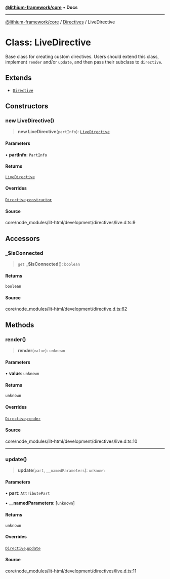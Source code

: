 [**@lithium-framework/core**](../../../README.md) • **Docs**

***

[@lithium-framework/core](../../../README.md) / [Directives](../README.md) / LiveDirective

# Class: LiveDirective

Base class for creating custom directives. Users should extend this class,
implement `render` and/or `update`, and then pass their subclass to
`directive`.

## Extends

- [`Directive`](Directive.md)

## Constructors

### new LiveDirective()

> **new LiveDirective**(`partInfo`): [`LiveDirective`](LiveDirective.md)

#### Parameters

• **partInfo**: `PartInfo`

#### Returns

[`LiveDirective`](LiveDirective.md)

#### Overrides

[`Directive`](Directive.md).[`constructor`](Directive.md#constructors)

#### Source

core/node\_modules/lit-html/development/directives/live.d.ts:9

## Accessors

### \_$isConnected

> `get` **\_$isConnected**(): `boolean`

#### Returns

`boolean`

#### Source

core/node\_modules/lit-html/development/directive.d.ts:62

## Methods

### render()

> **render**(`value`): `unknown`

#### Parameters

• **value**: `unknown`

#### Returns

`unknown`

#### Overrides

[`Directive`](Directive.md).[`render`](Directive.md#render)

#### Source

core/node\_modules/lit-html/development/directives/live.d.ts:10

***

### update()

> **update**(`part`, `__namedParameters`): `unknown`

#### Parameters

• **part**: `AttributePart`

• **\_\_namedParameters**: [`unknown`]

#### Returns

`unknown`

#### Overrides

[`Directive`](Directive.md).[`update`](Directive.md#update)

#### Source

core/node\_modules/lit-html/development/directives/live.d.ts:11
